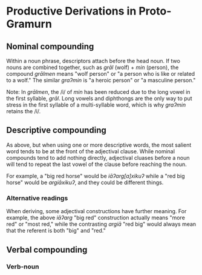Productive Derivations in Proto-Gramurn
=======================================

## Nominal compounding

Within a noun phrase, descriptors attach before the head noun. If two nouns are combined together, such as _grāl_ (wolf) + _min_ (person), the compound _grālmen_ means "wolf person" or "a person who is like or related to a wolf." The similar _graʔmin_ is "a heroic person" or "a masculine person."

Note: In _grālmen_, the /i/ of _min_ has been reduced due to the long vowel in the first syllable, _grāl_. Long vowels and diphthongs are the only way to put stress in the first syllable of a multi-syllable word, which is why _graʔmin_ retains the /i/.

## Descriptive compounding

As above, but when using one or more descriptive words, the most salient word tends to be at the front of the adjectival clause. While nominal compounds tend to add nothing directly, adjectival cluases before a noun will tend to repeat the last vowel of the clause before reaching the noun.

For example, a "big red horse" would be _iāʔarg[a]xikuʔ_ while a "red big horse" would be _argiāxikuʔ_, and they could be different things.

### Alternative readings

When deriving, some adjectival constructions have further meaning. For example, the above _iāʔarg_ "big red" construction actually means "more red" or "most red," while the contrasting _argiā_ "red big" would always mean that the referent is both "big" and "red."

## Verbal compounding

### Verb-noun
